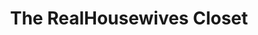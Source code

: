 ---
title: "The RealHousewives Closet"
url: /burnsville/the-realhousewives-closet/
shop: boutique
---